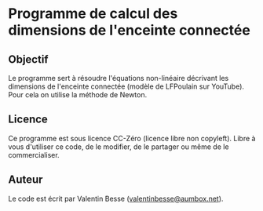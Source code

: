 # Programme de calcul des dimensions de l'enceinte connectée

## Objectif

Le programme sert à résoudre l'équations non-linéaire décrivant les dimensions de l'enceinte connectée (modèle de LFPoulain sur YouTube). Pour cela on utilise la méthode de Newton.

## Licence 

Ce programme est sous licence CC-Zéro (licence libre non copyleft). Libre à vous d'utiliser ce code, de le modifier, de le partager ou même de le commercialiser.

## Auteur

Le code est écrit par Valentin Besse (valentinbesse@aumbox.net).
